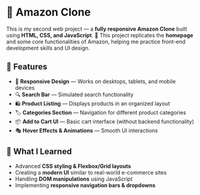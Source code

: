 # 🛒 Amazon Clone  

This is my second web project — a **fully responsive Amazon Clone** built using **HTML, CSS, and JavaScript**. 🏪 This project replicates the **homepage** and some core functionalities of Amazon, helping me practice front-end development skills and UI design.  

## 📌 Features  
- 🎨 **Responsive Design** — Works on desktops, tablets, and mobile devices  
- 🔍 **Search Bar** — Simulated search functionality  
- 🛍️ **Product Listing** — Displays products in an organized layout  
- 🏷️ **Categories Section** — Navigation for different product categories  
- 📦 **Add to Cart UI** — Basic cart interface (without backend functionality)  
- 🎭 **Hover Effects & Animations** — Smooth UI interactions  

## 🎯 What I Learned  
- Advanced **CSS styling & Flexbox/Grid layouts**  
- Creating a **modern UI** similar to real-world e-commerce sites  
- Handling **DOM manipulations** using JavaScript  
- Implementing **responsive navigation bars & dropdowns**  
